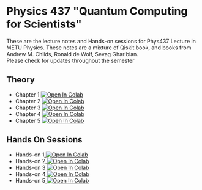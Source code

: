 # Physics 437 "Quantum Computing for Scientists" 
These are the lecture notes and Hands-on sessions for Phys437 Lecture in METU Physics. These notes are a mixture of Qiskit book, and books from Andrew M. Childs, Ronald de Wolf, Sevag Gharibian.  
Please check for updates throughout the semester
## Theory 
* Chapter 1 <a target="_blank" href="https://colab.research.google.com/github/osbama/Phys437/blob/main/Theory/Ch1.ipynb"><img src="https://colab.research.google.com/assets/colab-badge.svg" alt="Open In Colab"/></a>
* Chapter 2 <a target="_blank" href="https://colab.research.google.com/github/osbama/Phys437/blob/main/Theory/Ch2.ipynb"><img src="https://colab.research.google.com/assets/colab-badge.svg" alt="Open In Colab"/></a>
* Chapter 3 <a target="_blank" href="https://colab.research.google.com/github/osbama/Phys437/blob/main/Theory/Ch3.ipynb"><img src="https://colab.research.google.com/assets/colab-badge.svg" alt="Open In Colab"/></a>
* Chapter 4 <a target="_blank" href="https://colab.research.google.com/github/osbama/Phys437/blob/main/Theory/Ch4.ipynb"><img src="https://colab.research.google.com/assets/colab-badge.svg" alt="Open In Colab"/></a>
* Chapter 5 <a target="_blank" href="https://colab.research.google.com/github/osbama/Phys437/blob/main/Theory/Ch5.ipynb"><img src="https://colab.research.google.com/assets/colab-badge.svg" alt="Open In Colab"/></a>

## Hands On Sessions
* Hands-on 1<a target="_blank" href="https://colab.research.google.com/github/osbama/Phys437/blob/main/Hands-On/Hands_on_1.ipynb"> <img src="https://colab.research.google.com/assets/colab-badge.svg" alt="Open In Colab"/></a>
* Hands-on 2<a target="_blank" href="https://colab.research.google.com/github/osbama/Phys437/blob/main/Hands-On/Hands_on_2.ipynb"> <img src="https://colab.research.google.com/assets/colab-badge.svg" alt="Open In Colab"/></a>
* Hands-on 3<a target="_blank" href="https://colab.research.google.com/github/osbama/Phys437/blob/main/Hands-On/Hands_on_3.ipynb"> <img src="https://colab.research.google.com/assets/colab-badge.svg" alt="Open In Colab"/></a>
* Hands-on 4<a target="_blank" href="https://colab.research.google.com/github/osbama/Phys437/blob/main/Hands-On/Hands_on_4.ipynb"> <img src="https://colab.research.google.com/assets/colab-badge.svg" alt="Open In Colab"/></a>
* Hands-on 5<a target="_blank" href="https://colab.research.google.com/github/osbama/Phys437/blob/main/Hands-On/Hands_on_5.ipynb"> <img src="https://colab.research.google.com/assets/colab-badge.svg" alt="Open In Colab"/></a>
